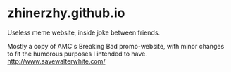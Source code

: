 # zhinerzhy.github.io
Useless meme website, inside joke between friends.

Mostly a copy of AMC's Breaking Bad promo-website, with minor changes to fit the humorous purposes I intended to have. 
http://www.savewalterwhite.com/
